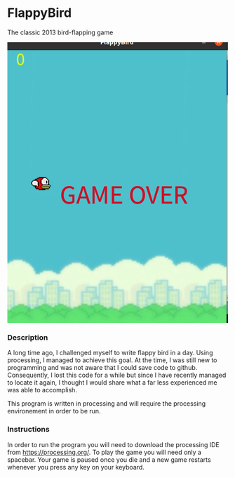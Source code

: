 


# FlappyBird
The classic 2013 bird-flapping game

<img align="center" src="flappyBirdEdited" alt="FlappyBirdEdited.png" />

### Description

A long time ago, I challenged myself to write flappy bird in a day. Using processing, I managed to achieve this goal. At the time, I was still new to programming and was not aware that I could save code to github. Consequently, I lost this code for a while but since I have recently managed to locate it again, I thought I would share what a far less experienced me was able to accomplish. 

This program is written in processing and will require the processing environement in order to be run. 

### Instructions

In order to run the program you will need to download the processing IDE from https://processing.org/. To play the game you will need only a spacebar. Your game is paused once you die and a new game restarts whenever you press any key on your keyboard. 
